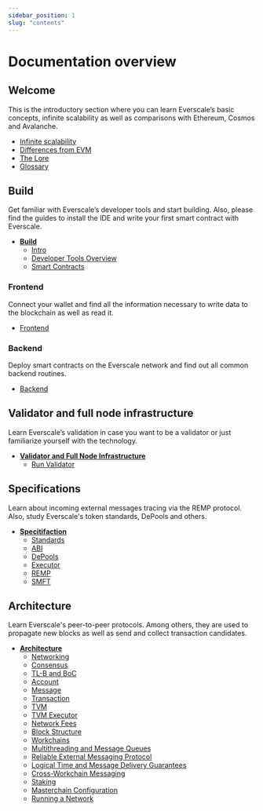 ```yaml
---
sidebar_position: 1
slug: "contents"
---
```


# Documentation overview

## Welcome

This is the introductory section where you can learn Everscale’s basic concepts, infinite scalability as well as comparisons with Ethereum, Cosmos and Avalanche. 

- [Infinite scalability](infinite-scalability.md)
- [Differences from EVM](differences-from-evm.md)
- [The Lore](lore.md)
- [Glossary](concepts.md)

## Build 

Get familiar with Everscale’s developer tools and start building. Also, please find the guides to install the IDE and write your first smart contract with Everscale. 

- [**Build**](../develop/)
  - [Intro](../develop/intro.md)
  - [Developer Tools Overview](../develop/tools-overview.md)
  - [Smart Contracts](../develop/smart-contracts/)

### Frontend

Connect your wallet and find all the information necessary to write data to the blockchain as well as read it. 

- [Frontend](../develop/frontend/)

### Backend

Deploy smart contracts on the Everscale network and find out all common backend routines. 

  - [Backend](../develop/backend/)

## Validator and full node infrastructure 

Learn Everscale’s validation in case you want to be a validator or just familiarize yourself with the technology. 

- [**Validator and Full Node Infrastructure**](../validate)
  - [Run Validator](../validate/run-validator.md)

## Specifications 

Learn about incoming external messages tracing via the REMP protocol. Also, study Everscale's token standards, DePools and others.

- [**Specitifaction**](../spec/)
  - [Standards](../spec/standards/)
  - [ABI](../spec/abi/)
  - [DePools](../spec/depool-specifications.md)
  - [Executor](../spec/executor.md)
  - [REMP](../spec/remp)
  - [SMFT](../spec/smft.md)

## Architecture  

Learn Everscale's peer-to-peer protocols. Among others, they are used to propagate new blocks as well as send and collect transaction candidates. 

- [**Architecture**](../arch/)
  - [Networking](../arch/networking)
  - [Consensus](../arch/consensus/)
  - [TL-B and BoC](../arch/tlb-and-boc.md)
  - [Account](../arch/accounts.md)
  - [Message](../arch/message.md)
  - [Transaction](../arch/message.md)
  - [TVM](../arch/tvm.md)
  - [TVM Executor](../arch/tvm-executor.md)
  - [Network Fees](../arch/network-fees.md)
  - [Block Structure](../arch/block-structure.md)
  - [Workchains](../arch/workchains.md)
  - [Multithreading and Message Queues](../arch/multithreading.md)
  - [Reliable External Messaging Protocol](../arch/messaging-protocol.md)
  - [Logical Time and Message Delivery Guarantees](../arch/logic-time.md)
  - [Cross-Workchain Messaging](../arch/cross-workchain-messaging.md)
  - [Staking](../arch/staking.md)
  - [Masterchain Configuration](../arch/masterchain-conf.md)
  - [Running a Network](../arch/running-network.md)